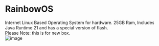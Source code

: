 # RainbowOS
Internet Linux Based Operating System for hardware. 25GB Ram, Includes Java Runtime 21 and has a special version of flash.\
Please Note: this is for new box.\
![image](https://github.com/user-attachments/assets/81633ae0-42fb-4a7a-84fa-5e9fdd3eba4e)
